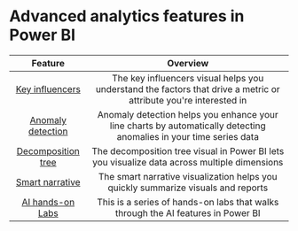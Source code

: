 # Advanced analytics features in Power BI

| Feature | Overview | 
|:------:|:---------:|
|[Key influencers](https://docs.microsoft.com/en-us/power-bi/visuals/power-bi-visualization-influencers)|The key influencers visual helps you understand the factors that drive a metric or attribute you're interested in|
|[Anomaly detection](https://docs.microsoft.com/en-us/power-bi/visuals/power-bi-visualization-anomaly-detection)|Anomaly detection helps you enhance your line charts by automatically detecting anomalies in your time series data|
|[Decomposition tree](https://docs.microsoft.com/en-us/power-bi/visuals/power-bi-visualization-decomposition-tree)|The decomposition tree visual in Power BI lets you visualize data across multiple dimensions|
|[Smart narrative](https://docs.microsoft.com/en-us/power-bi/visuals/power-bi-visualization-smart-narrative)|The smart narrative visualization helps you quickly summarize visuals and reports|
|[AI hands-on Labs](https://github.com/lipinght/pbideployment/blob/main/AdvAnalytics/labs.md)|This is a series of hands-on labs that walks through the AI features in Power BI|
